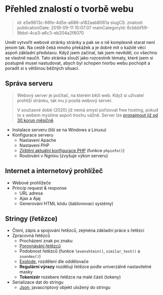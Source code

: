 Přehled znalostí o tvorbě webu
================================

> id: e5e9613c-66fe-4d5e-a686-a182aab8061a
> slugCS: znalosti
> publicationDate: 2019-09-11 10:07:07
> mainCategoryId: 6cbbbf59-9bbd-4ca3-a6c3-eb204a2f8070

Umět vytvořit webové stránky stránky a pak se o ně komplexně starat není jenom tak. Na cestě čeká mnoho překážek a je dobré mít o každé věci aspoň základní představu. Když jsem začínal, tak jsem nevěděl, co všechno se vlastně naučit. Tato stránka slouží jako rozcestník tématy, které jsem si postupně musel nastudovat, abych byl schopen tvorbu webu pochopit a poradit si s většinou běžných situací.

Správa serveru
--------------

> Webový server je počítač, na kterém běží web. Když si uživatel prohlíží stránku, tak mu ji posílá webový server.
>
> V současné době (2020) již nemá smysl pořizovat free hosting, pokud to s webem myslíme aspoň trochu vážně. Server lze <a href="https://hosting.wedos.com/cs/webhosting.html?affd=59644">pronajmout již od 30 korun měsíčně</a>.

- Instalace serveru (liší se na Windows a Linuxu)
- Konfigurace serveru
	- Nastavení Apache
	- Nastavení PHP
	- <a href="/info">Zjištění aktuální konfigurace PHP</a> (funkce `phpinfo()`)
	- Routování v Ngnixu (zvyšuje výkon serveru)

Internet a internetový prohlížeč
--------------------------------

- Webové prohlížeče
- Princip request & response
	- URL adresa
	- Ajax a Ajaj
	- Generování HTML kódu (šablonovací systémy)

Stringy (řetězce)
-----------------

- Čtení, zápis a spojování řetězců, zejména základní práce s řetězci
- Zpracovná řetězců
	- Procházení znak po znaku
	- <a href="/if">Porovnávání řetězců</a>
	- Podobnost řetězců (funkce `levenshtein()`, `similar_text()` a `soundex()`)
	- <a href="/explode">Explode</a>, rozdělení dle oddělovače
	- **Regulární výrazy** rozdělují řetězce podle univerzálně nastavitelné masky
	- **Tokenizér** rozebere řetězce na malé části (tokeny)
- Serializace dat do stringu
	- <a href="/json">Json</a>, javascriptový objekt uložený do stringu
